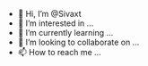 - 👋 Hi, I’m @Sivaxt
- 👀 I’m interested in ...
- 🌱 I’m currently learning ...
- 💞️ I’m looking to collaborate on ...
- 📫 How to reach me ...

<!---
Sivaxt/Sivaxt is a ✨ special ✨ repository because its `README.md` (this file) appears on your GitHub profile.
You can click the Preview link to take a look at your changes.
--->

